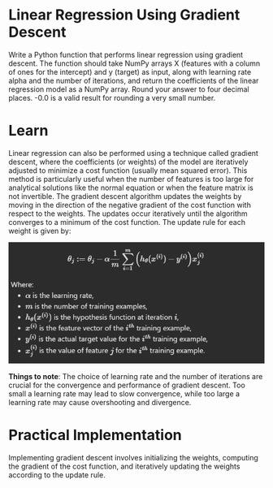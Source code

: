 # Linear Regression Using Gradient Descent
Write a Python function that performs linear regression using gradient descent. The function should take NumPy arrays X (features with a column of ones for the intercept) and y (target) as input, along with learning rate alpha and the number of iterations, and return the coefficients of the linear regression model as a NumPy array. Round your answer to four decimal places. -0.0 is a valid result for rounding a very small number.

# Learn
Linear regression can also be performed using a technique called gradient descent, where the coefficients (or weights) of the model are iteratively adjusted to minimize a cost function (usually mean squared error). This method is particularly useful when the number of features is too large for analytical solutions like the normal equation or when the feature matrix is not invertible. The gradient descent algorithm updates the weights by moving in the direction of the negative gradient of the cost function with respect to the weights. The updates occur iteratively until the algorithm converges to a minimum of the cost function. The update rule for each weight is given by:

![alt text](screenshot.png)

**Things to note**: The choice of learning rate and the number of iterations are crucial for the convergence and performance of gradient descent. Too small a learning rate may lead to slow convergence, while too large a learning rate may cause overshooting and divergence.

# Practical Implementation
Implementing gradient descent involves initializing the weights, computing the gradient of the cost function, and iteratively updating the weights according to the update rule.
